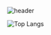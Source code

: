 <!-- Header -->
![header](https://capsule-render.vercel.app/api?type=venom&color=gradient)

<!-- ![reversal](https://capsule-render.vercel.app/api?type=slice&reversal=true&color=gradient) -->

![Top Langs](https://github-readme-stats.vercel.app/api/top-langs/?username=popododo0720&layout=compact)
